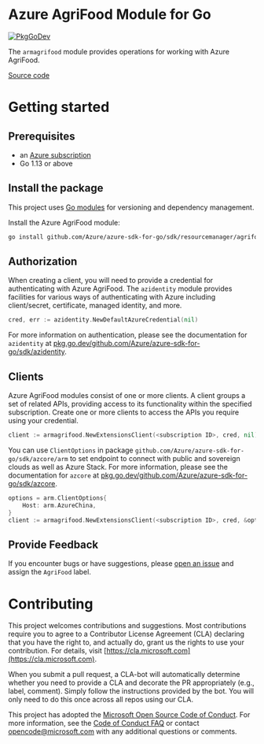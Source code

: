 # Azure AgriFood Module for Go

[![PkgGoDev](https://pkg.go.dev/badge/github.com/Azure/azure-sdk-for-go/sdk/resourcemanager/agrifood/armagrifood)](https://pkg.go.dev/github.com/Azure/azure-sdk-for-go/sdk/resourcemanager/agrifood/armagrifood)

The `armagrifood` module provides operations for working with Azure AgriFood.

[Source code](https://github.com/Azure/azure-sdk-for-go/tree/main/sdk/resourcemanager/agrifood/armagrifood)

# Getting started

## Prerequisites

- an [Azure subscription](https://azure.microsoft.com/free/)
- Go 1.13 or above

## Install the package

This project uses [Go modules](https://github.com/golang/go/wiki/Modules) for versioning and dependency management.

Install the Azure AgriFood module:

```sh
go install github.com/Azure/azure-sdk-for-go/sdk/resourcemanager/agrifood/armagrifood
```

## Authorization

When creating a client, you will need to provide a credential for authenticating with Azure AgriFood.  The `azidentity` module provides facilities for various ways of authenticating with Azure including client/secret, certificate, managed identity, and more.

```go
cred, err := azidentity.NewDefaultAzureCredential(nil)
```

For more information on authentication, please see the documentation for `azidentity` at [pkg.go.dev/github.com/Azure/azure-sdk-for-go/sdk/azidentity](https://pkg.go.dev/github.com/Azure/azure-sdk-for-go/sdk/azidentity).

## Clients

Azure AgriFood modules consist of one or more clients. A client groups a set of related APIs, providing access to its functionality within the specified subscription. Create one or more clients to access the APIs you require using your credential.

```go
client := armagrifood.NewExtensionsClient(<subscription ID>, cred, nil)
```

You can use `ClientOptions` in package `github.com/Azure/azure-sdk-for-go/sdk/azcore/arm` to set endpoint to connect with public and sovereign clouds as well as Azure Stack. For more information, please see the documentation for `azcore` at [pkg.go.dev/github.com/Azure/azure-sdk-for-go/sdk/azcore](https://pkg.go.dev/github.com/Azure/azure-sdk-for-go/sdk/azcore).

```go
options = arm.ClientOptions{
    Host: arm.AzureChina,
}
client := armagrifood.NewExtensionsClient(<subscription ID>, cred, &options)
```

## Provide Feedback

If you encounter bugs or have suggestions, please
[open an issue](https://github.com/Azure/azure-sdk-for-go/issues) and assign the `AgriFood` label.

# Contributing

This project welcomes contributions and suggestions. Most contributions require
you to agree to a Contributor License Agreement (CLA) declaring that you have
the right to, and actually do, grant us the rights to use your contribution.
For details, visit [https://cla.microsoft.com](https://cla.microsoft.com).

When you submit a pull request, a CLA-bot will automatically determine whether
you need to provide a CLA and decorate the PR appropriately (e.g., label,
comment). Simply follow the instructions provided by the bot. You will only
need to do this once across all repos using our CLA.

This project has adopted the
[Microsoft Open Source Code of Conduct](https://opensource.microsoft.com/codeofconduct/).
For more information, see the
[Code of Conduct FAQ](https://opensource.microsoft.com/codeofconduct/faq/)
or contact [opencode@microsoft.com](mailto:opencode@microsoft.com) with any
additional questions or comments.
